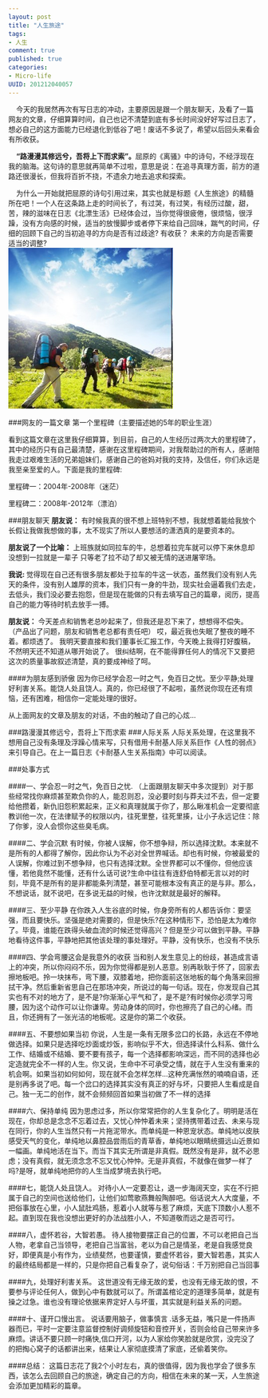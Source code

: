 ```yaml
---
layout: post
title: "人生旅途"
tags: 
- 人生
comment: true
published: true
categories:
- Micro-life
UUID: 201212040057
---
```


&nbsp;&nbsp;&nbsp;&nbsp;今天的我居然再次有写日志的冲动，主要原因是跟一个朋友聊天，及看了一篇网友的文章，仔细算算时间，自己也记不清楚到底有多长时间没好好写过日志了，想必自己的这方面能力已经退化到低谷了吧！废话不多说了，希望以后回头来看会有所收获。

&nbsp;&nbsp;&nbsp;&nbsp;<strong>“路漫漫其修远兮，吾将上下而求索”。</strong>屈原的《离骚》中的诗句，不经浮现在我的脑海。这句诗的意思就再简单不过啦，意思是说：在追寻真理方面，前方的道路还很漫长，但我将百折不挠，不遗余力地去追求和探索。

&nbsp;&nbsp;&nbsp;&nbsp;为什么一开始就把屈原的诗句引用过来，其实也就是标题《人生旅途》的精髓所在吧！一个人在这条路上走的时间长了，有过哭，有过笑，有经历过酸，甜，苦，辣的滋味在日志《北漂生活》已经体会过，当你觉得很疲倦，很烦恼，很浮躁，没有方向感的时候，适当的放慢脚步或者停下来给自己回味，踹气的时间，仔细的回顾下自己的当初追寻的方向是否有过歧途? 有收获？ 未来的方向是否需要适当的调整?   
<img src="/media/pub/life/pub/hope.jpg" alt="Black Cube Theme" class="img-right" width="330px" /> 

###网友的一篇文章
第一个里程碑（主要描述她的5年的职业生涯）

看到这篇文章在这里我仔细算算，到目前，自己的人生经历过两次大的里程碑了，其中的经历只有自己最清楚，感谢在这里程碑期间，对我帮助过的所有人，感谢陪我走过艰难生活的兄弟姐妹们，感谢自己的爸妈对我的支持，及信任，你们永远是我至亲至爱的人。下面是我的里程碑:

里程碑一：2004年-2008年（迷茫）

里程碑二：2008年-2012年（漂泊）

###朋友聊天
<strong>朋友说：</strong>
有时候我真的很不想上班特别不想，我就想着能给我放个长假让我做我想做的事，太不现实了所以人要想活的潇洒真的是要资本的。

<strong>朋友说了一个比喻：</strong>
上班族就如同拉车的牛，总想着拉完车就可以停下来休息却没想到一拉就是一辈子 只等老了拉不动了却又被无情的送进屠宰场。

<strong>我说: </strong>
觉得现在自己还有很多朋友都处于拉车的牛这一状态，虽然我们没有别人先天的条件，没有别人雄厚的资本，我们只有一身的牛劲，现实社会逼着我们去走，去低头，我们没必要去抱怨，但是现在能做的只有去填写自己的篇章，阅历，提高自己的能力等待时机去放手一搏。

<strong>朋友说：</strong>
今天差点和销售老总吵起来了，但我还是忍下来了，想想得不偿失。 （产品出了问题，朋友和销售老总都有责任吧）
哎，最近我也失眠了整夜的睡不着。都烦透了。
我明天要直接和我们董事长汇报工作，今天晚上我得打好腹稿，不然明天还不知道从哪开始说了。
很纠结啊，在不能得罪任何人的情况下又要把这次的质量事故叙述清楚，真的要成神经了呵。

####为朋友感到骄傲
因为你已经学会忍一时之气，免百日之忧。至少平静;处理好利害关系。能饶人处且饶人。真的，你已经很了不起啦，虽然说你现在还有烦恼，还有困难，相信你一定能处理的很好。

从上面网友的文章及朋友的对话，不由的触动了自己的心炫...

###路漫漫其修远兮，吾将上下而求索
###人际关系
人际关系处理，在这里我不想用自己没有条理及浮躁心情来写，只有借用卡耐基人际关系巨作《人性的弱点》来引导自己。在上一篇日志《卡耐基人生关系指南》中可以阅读。

###处事方式

####一、学会忍一时之气，免百日之忧.
（上面跟朋友聊天中多次提到）对于那些经常找你麻烦甚至欺负你的人，能忍则忍，没必要时刻与莽夫过不去，但一定要给他攒着，新仇旧怨积累起来，正义和真理就属于你了，那么瞅准机会一定要彻底教训他一次，在法律赋予的权限以内，往死里整，往死里揍，让小子永远记住：除了你爹，没人会惯你这些臭毛病。

####二、学会沉默
有时候，你被人误解，你不想争辩，所以选择沈默。本来就不是所有的人都得了解你，因此你认为不必对全世界喊话。却也有时候，你被最爱的人误解，你难过到不想争辩，也只有选择沈默。全世界都可以不懂你，但他应该懂，若他竟然不能懂，还有什么话可说?生命中往往有连舒伯特都无言以对的时刻，毕竟不是所有的是非都能条列清楚，甚至可能根本没有真正的是与非。那么，不想说话，就不说吧，在多说无益的时候，也许沈默就是最好的解释。

####三、至少平静
在你跌入人生谷底的时候，你身旁所有的人都告诉你：要坚强，而且要快乐。坚强是绝对需要的，但是快乐?在这种情形下，恐怕是太为难你了。毕竟，谁能在跌得头破血流的时候还觉得高兴？但是至少可以做到平静。平静地看待这件事，平静地把其他该处理的事处理好。平静，没有快乐，也没有不快乐

####四、学会弯腰这会是我意外的收获
当和别人发生意见上的纷歧，甚造成言语上的冲突，所以你闷闷不乐，因为你觉得都是别人恶意。别再耿耿于怀了，回家去擦地板吧。拎一块抹布，弯下腰，双膝着地，把你面前这张地板的每个角落来回擦拭干净。然后重新省思自己在那场冲突，所说过的每一句话。现在，你发现自己其实也有不对的地方了，是不是?你渐渐心平气和了，是不是?有时候你必须学习弯腰，因为这个动作可以让你谦卑。劳动身体的同时，你也擦亮了自己的心绪。而且，你还拥有了一张光洁的地板呢。这是你的第二个收获。

####五、不要想如果当初
你说，人生是一条有无限多岔口的长路，永远在不停地做选择。如果只是选择吃炒面或炒饭，影响似乎不大，但选择读什么科系、做什么工作、结婚或不结婚、要不要有孩子，每一个选择都影响深远，而不同的选择也必定造就完全不一样的人生。你又说，生命中不可承受之情，就在于人生没有重来的机会啊。如果当初如何如何，现在就不会怎样怎样...这种充满怅然的喃喃自语，还是别再多说了吧。每一个岔口的选择其实没有真正的好与坏，只要把人生看成是自己。独一无二的创作，就不会频频回首如果当初做了不一样的选择

####六、保持单纯
因为思虑过多，所以你常常把你的人生复杂化了。明明是活在现在，你却总是念念不忘着过去，又忧心忡忡着未来；坚持携带着过去、未来与现在同行，你的人生当然只有一片拖泥带水。而单纯是一种恩宠状态。单纯地以皮肤感受天气的变化，单纯地以鼻腔品尝雨后的青草香，单纯地以眼睛统摄远山近景如一幅画。单纯地活在当下。而当下其实无所谓是非真假。既然没有是非，就不必思虑；没有真假，就无须念念不忘又忧心忡忡。无是非真假，不就像在做梦一样了吗?是呀，就单纯地把你的人生当成梦境去执行吧。 

####七，能饶人处且饶人。
对待小人一定要忍让，退一步海阔天空，实在不行把属于自己的空间也送给他们，让他们如莺歌燕舞般陶醉吧。俗话说大人大度量，不把俗事放在心里，小人鼠肚鸡肠，惹着小人就等与惹了麻烦，天底下顶数小人惹不起。直到现在我也没想出更好的办法战胜小人，不知道敬而远之是否可行。

####八，虚怀若谷，大智若愚。
待人接物要摆正自己的位置，不可以老把自己当人物，老拿自己当领导，老把自己当富翁，老以为自己是情圣，老是自我感觉良好，即便真是小有作为，业绩斐然，也要谨慎，要虚怀若谷，要大智若愚，其实人的最终结局都是一样的，只是你把自己看复杂了，说句俗话：千万别把自己当回事

####九，处理好利害关系。
这世道没有无缘无故的爱，也没有无缘无故的恨，不要参与评论任何人，做到心中有数就可以了。所谓盖棺论定的道理多简单，就是有操之过急。谁也没有理论依据来界定好人与坏蛋，其实就是利益关系的问题。

####十、谨开口慢出言。
说话要用脑子，做事慎言 .话多无益，嘴只是一件扬声器而已，平时一定要注意监督控制好调频旋钮和音控开关，否则会给自己带来许多麻烦。讲话不要只顾一时痛快,信口开河，以为人家给你笑脸就是欣赏，没完没了的把掏心窝子的话都讲出来，结果让人家彻底摸清了家底，还偷着笑你。

####总结：
这篇日志花了我2个小时左右，真的很值得，因为我也学会了很多东西，该怎么去回顾自己的旅途，确定自己的方向，相信在未来的某一天，人生旅途会添加更加精彩的篇章。
